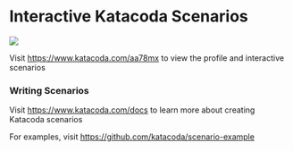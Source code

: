 # Interactive Katacoda Scenarios

[![](http://shields.katacoda.com/katacoda/aa78mx/count.svg)](https://www.katacoda.com/aa78mx "Get your profile on Katacoda.com")

Visit https://www.katacoda.com/aa78mx to view the profile and interactive scenarios

### Writing Scenarios
Visit https://www.katacoda.com/docs to learn more about creating Katacoda scenarios

For examples, visit https://github.com/katacoda/scenario-example
